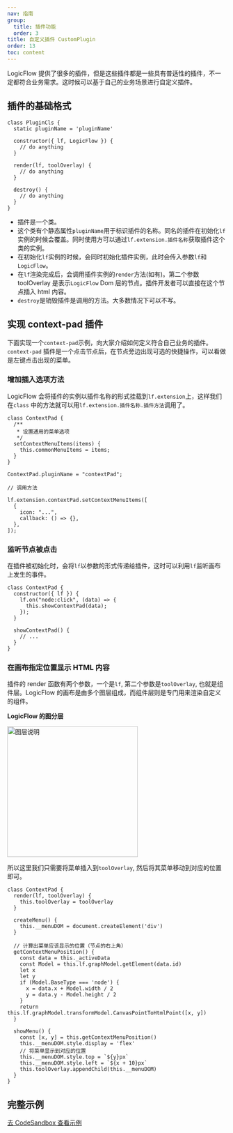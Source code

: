 ```yaml
---
nav: 指南
group:
  title: 插件功能
  order: 3
title: 自定义插件 CustomPlugin
order: 13
toc: content
---
```


LogicFlow 提供了很多的插件，但是这些插件都是一些具有普适性的插件，不一定都符合业务需求。这时候可以基于自己的业务场景进行自定义插件。

## 插件的基础格式

```tsx | pure
class PluginCls {
  static pluginName = 'pluginName'

  constructor({ lf, LogicFlow }) {
    // do anything
  }

  render(lf, toolOverlay) {
    // do anything
  }

  destroy() {
    // do anything
  }
}
```

- 插件是一个类。
- 这个类有个静态属性`pluginName`用于标识插件的名称。同名的插件在初始化`lf`
  实例的时候会覆盖。同时使用方可以通过`lf.extension.插件名称`获取插件这个类的实例。
- 在初始化`lf`实例的时候，会同时初始化插件实例，此时会传入参数`lf`和`LogicFlow`。
- 在`lf`渲染完成后，会调用插件实例的`render`方法(如有)。第二个参数 toolOverlay 是表示`LogicFlow` Dom
  层的节点。插件开发者可以直接在这个节点插入 html 内容。
- `destroy`是销毁插件是调用的方法。大多数情况下可以不写。

## 实现 context-pad 插件

下面实现一个`context-pad`示例，向大家介绍如何定义符合自己业务的插件。`context-pad`
插件是一个点击节点后，在节点旁边出现可选的快捷操作，可以看做是左键点击出现的菜单。

### 增加插入选项方法

LogicFlow 会将插件的实例以插件名称的形式挂载到`lf.extension`上，这样我们在`class`
中的方法就可以用`lf.extension.插件名称.插件方法`调用了。

```tsx | pure
class ContextPad {
  /**
   * 设置通用的菜单选项
   */
  setContextMenuItems(items) {
    this.commonMenuItems = items;
  }
}

ContextPad.pluginName = "contextPad";

// 调用方法

lf.extension.contextPad.setContextMenuItems([
  {
    icon: "...",
    callback: () => {},
  },
]);
```

### 监听节点被点击

在插件被初始化时，会将`lf`以参数的形式传递给插件，这时可以利用`lf`监听画布上发生的事件。

```tsx | pure
class ContextPad {
  constructor({ lf }) {
    lf.on("node:click", (data) => {
      this.showContextPad(data);
    });
  }

  showContextPad() {
    // ...
  }
}
```

### 在画布指定位置显示 HTML 内容

插件的 render 函数有两个参数，一个是`lf`, 第二个参数是`toolOverlay`, 也就是组件层。LogicFlow
的画布是由多个图层组成，而组件层则是专门用来渲染自定义的组件。

**LogicFlow 的图分层**

<img src="../../../public/overlay.png" alt="图层说明" style="width: 300px">

所以这里我们只需要将菜单插入到`toolOverlay`, 然后将其菜单移动到对应的位置即可。

```tsx | pure
class ContextPad {
  render(lf, toolOverlay) {
    this.toolOverlay = toolOverlay
  }

  createMenu() {
    this.__menuDOM = document.createElement('div')
  }

  // 计算出菜单应该显示的位置（节点的右上角）
  getContextMenuPosition() {
    const data = this._activeData
    const Model = this.lf.graphModel.getElement(data.id)
    let x
    let y
    if (Model.BaseType === 'node') {
      x = data.x + Model.width / 2
      y = data.y - Model.height / 2
    }
    return this.lf.graphModel.transformModel.CanvasPointToHtmlPoint([x, y])
  }

  showMenu() {
    const [x, y] = this.getContextMenuPosition()
    this.__menuDOM.style.display = 'flex'
    // 将菜单显示到对应的位置
    this.__menuDOM.style.top = `${y}px`
    this.__menuDOM.style.left = `${x + 10}px`
    this.toolOverlay.appendChild(this.__menuDOM)
  }
}
```

## 完整示例

<a href="https://codesandbox.io/embed/logicflow-base22-rl301?fontsize=14&hidenavigation=1&theme=dark&view=preview" target="_blank"> 去 CodeSandbox 查看示例</a>
